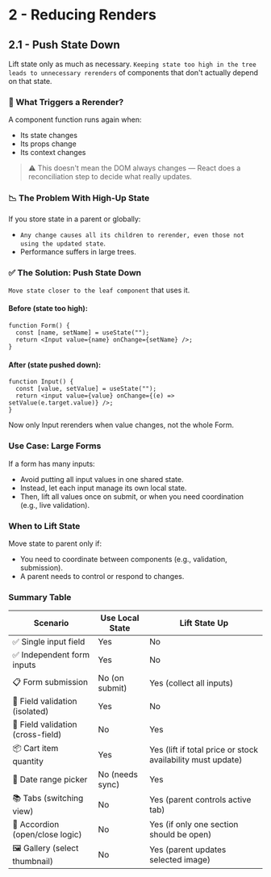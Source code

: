 # 2 - Reducing Renders

## 2.1 - Push State Down

Lift state only as much as necessary.
`Keeping state too high in the tree leads to unnecessary rerenders` of components that don't actually depend on that state.

### 🤯 What Triggers a Rerender?

A component function runs again when:

- Its state changes
- Its props change
- Its context changes

> ⚠️ This doesn't mean the DOM always changes — React does a reconciliation step to decide what really updates.

### 📉 The Problem With High-Up State

If you store state in a parent or globally:

- `Any change causes all its children to rerender, even those not using the updated state`.
- Performance suffers in large trees.

### ✅ The Solution: Push State Down

`Move state closer to the leaf component` that uses it.

#### Before (state too high):

```tsx
function Form() {
  const [name, setName] = useState("");
  return <Input value={name} onChange={setName} />;
}
```

#### After (state pushed down):

```tsx
function Input() {
  const [value, setValue] = useState("");
  return <input value={value} onChange={(e) => setValue(e.target.value)} />;
}
```

Now only Input rerenders when value changes, not the whole Form.

### Use Case: Large Forms

If a form has many inputs:

- Avoid putting all input values in one shared state.
- Instead, let each input manage its own local state.
- Then, lift all values once on submit, or when you need coordination (e.g., live validation).

### When to Lift State

Move state to parent only if:

- You need to coordinate between components (e.g., validation, submission).
- A parent needs to control or respond to changes.

### Summary Table

| Scenario                          | Use Local State | Lift State Up                                               |
| --------------------------------- | --------------- | ----------------------------------------------------------- |
| ✅ Single input field             | Yes             | No                                                          |
| ✅ Independent form inputs        | Yes             | No                                                          |
| 📋 Form submission                | No (on submit)  | Yes (collect all inputs)                                    |
| 🧪 Field validation (isolated)    | Yes             | No                                                          |
| 🧪 Field validation (cross-field) | No              | Yes                                                         |
| 📦 Cart item quantity             | Yes             | Yes (lift if total price or stock availability must update) |
| 📅 Date range picker              | No (needs sync) | Yes                                                         |
| 📚 Tabs (switching view)          | No              | Yes (parent controls active tab)                            |
| 📂 Accordion (open/close logic)   | No              | Yes (if only one section should be open)                    |
| 🖼️ Gallery (select thumbnail)     | No              | Yes (parent updates selected image)                         |
